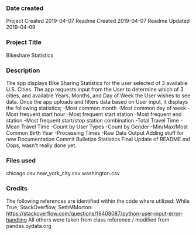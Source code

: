 ### Date created
Project Created 2019-04-07
Readme Created 2019-04-07
Readme Updated 2019-04-09

### Project Title
Bikeshare Statistics

### Description
The app displays Bike Sharing Statistics for the user selected of 3 available U.S. Cities.
The app requests input from the User to determine which of 3 cities, and available Years, Months, and Day of Week the User wishes to see data.
Once the app uploads and filters data based on User input, it displays the following statistics; 
-Most common month
-Most common day of week
-Most frequent start hour
-Most frequent start station
-Most frequent end station
-Most frequent start/stop station combination
-Total Travel Time
-Mean Travel Time
-Count by User Types
-Count by Gender
-Min/Max/Most Common Birth Year
-Processing Times
-Raw Data Output
Adding stuff for new Documentation Commit
Bulletize Statistics
Final Update of README.md
Oops, wasn't really done yet.

### Files used
chicago.csv
new_york_city.csv
washington.csv

### Credits
The following references are identified within the code where utilized:
While True, StackOverflow, SethMMorton: <https://stackoverflow.com/questions/19408087/python-user-input-error-handling>
All others were taken from class reference / modified from pandas.pydata.org